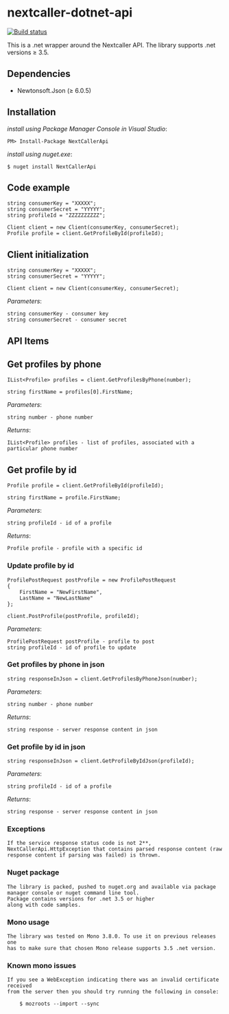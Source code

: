 nextcaller-dotnet-api
=====================

[![Build status](https://ci.appveyor.com/api/projects/status/ewpq1rs09lghcm08?svg=true)](https://ci.appveyor.com/project/Nextcaller/nextcaller-dotnet-api)

This is a .net wrapper around the Nextcaller API.
The library supports .net versions ≥ 3.5.

Dependencies
------------

* Newtonsoft.Json (≥ 6.0.5)

Installation
------------

*install using Package Manager Console in Visual Studio*:

    PM> Install-Package NextCallerApi

*install using nuget.exe*:

	$ nuget install NextCallerApi

Code example
-------

    string consumerKey = "XXXXX";
    string consumerSecret = "YYYYY";
    string profileId = "ZZZZZZZZZZ";
    
    Client client = new Client(consumerKey, consumerSecret);
    Profile profile = client.GetProfileById(profileId);


Client initialization
-------------

    string consumerKey = "XXXXX";
    string consumerSecret = "YYYYY";
    
    Client client = new Client(consumerKey, consumerSecret);

*Parameters*:

    string consumerKey - consumer key
    string consumerSecret - consumer secret

API Items
-------------

## Get profiles by phone ##

    IList<Profile> profiles = client.GetProfilesByPhone(number);
	
	string firstName = profiles[0].FirstName;
    
*Parameters*:
    
    string number - phone number
	
*Returns*:

	IList<Profile> profiles - list of profiles, associated with a particular phone number
	
## Get profile by id ##

    Profile profile = client.GetProfileById(profileId);
	
	string firstName = profile.FirstName;
    
*Parameters*:
    
    string profileId - id of a profile
	
*Returns*:

	Profile profile - profile with a specific id
	
### Update profile by id ###

	ProfilePostRequest postProfile = new ProfilePostRequest
	{
		FirstName = "NewFirstName",
		LastName = "NewLastName"
	};
	
    client.PostProfile(postProfile, profileId);
    
*Parameters*:

    ProfilePostRequest postProfile - profile to post
    string profileId - id of profile to update 

### Get profiles by phone in json ###

    string responseInJson = client.GetProfilesByPhoneJson(number);
	
*Parameters*:
    
    string number - phone number

*Returns*:

	string response - server response content in json
	
### Get profile by id in json ###

    string responseInJson = client.GetProfileByIdJson(profileId);
    
*Parameters*:
    
    string profileId - id of a profile
	
*Returns*:

	string response - server response content in json

### Exceptions ###
	
	If the service response status code is not 2**, NextCallerApi.HttpException that contains parsed response content (raw response content if parsing was failed) is thrown.
	
### Nuget package ###

	The library is packed, pushed to nuget.org and available via package 
	manager console or nuget command line tool. 
	Package contains versions for .net 3.5 or higher
	along with code samples.

### Mono usage ###

	The library was tested on Mono 3.8.0. To use it on previous releases one 
	has to make sure that chosen Mono release supports 3.5 .net version.
	
	
### Known mono issues ###

	If you see a WebException indicating there was an invalid certificate received 
	from the server then you should try running the following in console:

		$ mozroots --import --sync
